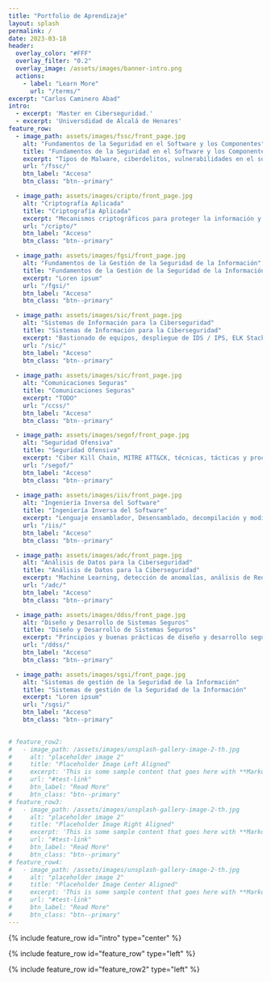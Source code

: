 ```yaml
---
title: "Portfolio de Aprendizaje"
layout: splash
permalink: /
date: 2023-03-18
header:
  overlay_color: "#FFF"
  overlay_filter: "0.2"
  overlay_image: /assets/images/banner-intro.png
  actions:
    - label: "Learn More"
      url: "/terms/"
excerpt: "Carlos Caminero Abad"
intro: 
  - excerpt: 'Master en Ciberseguridad.'
  - excerpt: 'Universdidad de Alcalá de Henares'
feature_row:
  - image_path: assets/images/fssc/front_page.jpg
    alt: "Fundamentos de la Seguridad en el Software y los Componentes"
    title: "Fundamentos de la Seguridad en el Software y los Componentes"
    excerpt: "Tipos de Malware, ciberdelitos, vulnerabilidades en el software, auditorías web, principios de Análisis Forense"
    url: "/fssc/"
    btn_label: "Acceso"
    btn_class: "btn--primary"

  - image_path: assets/images/cripto/front_page.jpg
    alt: "Criptografía Aplicada"
    title: "Criptografía Aplicada"
    excerpt: "Mecanismos criptográficos para proteger la información y sus fundamentos matemáticos. Criptografía simétrica y asimétrica. Firmas digitales"
    url: "/cripto/"
    btn_label: "Acceso"
    btn_class: "btn--primary"

  - image_path: assets/images/fgsi/front_page.jpg
    alt: "Fundamentos de la Gestión de la Seguridad de la Información"
    title: "Fundamentos de la Gestión de la Seguridad de la Información"
    excerpt: "Loren ipsum"
    url: "/fgsi/"
    btn_label: "Acceso"
    btn_class: "btn--primary"

  - image_path: assets/images/sic/front_page.jpg
    alt: "Sistemas de Información para la Ciberseguridad"
    title: "Sistemas de Información para la Ciberseguridad"
    excerpt: "Bastionado de equipos, despliegue de IDS / IPS, ELK Stack, Honeypots"
    url: "/sic/"
    btn_label: "Acceso"
    btn_class: "btn--primary"
  
  - image_path: assets/images/sic/front_page.jpg
    alt: "Comunicaciones Seguras"
    title: "Comunicaciones Seguras"
    excerpt: "TODO"
    url: "/ccss/"
    btn_label: "Acceso"
    btn_class: "btn--primary"

  - image_path: assets/images/segof/front_page.jpg
    alt: "Seguridad Ofensiva"
    title: "Seguridad Ofensiva"
    excerpt: "Ciber Kill Chain, MITRE ATT&CK, técnicas, tácticas y procedimientos"
    url: "/segof/"
    btn_label: "Acceso"
    btn_class: "btn--primary"
  
  - image_path: assets/images/iis/front_page.jpg
    alt: "Ingeniería Inversa del Software"
    title: "Ingeniería Inversa del Software"
    excerpt: "Lenguaje ensamblador, Desensamblado, decompilación y modificación de binarios"
    url: "/iis/"
    btn_label: "Acceso"
    btn_class: "btn--primary"

  - image_path: assets/images/adc/front_page.jpg
    alt: "Anáĺisis de Datos para la Ciberseguridad"
    title: "Análisis de Datos para la Ciberseguridad"
    excerpt: "Machine Learning, detección de anomalías, análisis de Redes Sociales"
    url: "/adc/"
    btn_label: "Acceso"
    btn_class: "btn--primary"

  - image_path: assets/images/ddss/front_page.jpg
    alt: "Diseño y Desarrollo de Sistemas Seguros"
    title: "Diseño y Desarrollo de Sistemas Seguros"
    excerpt: "Principios y buenas prácticas de diseño y desarrollo seguro en sistemas"
    url: "/ddss/"
    btn_label: "Acceso"
    btn_class: "btn--primary"

  - image_path: assets/images/sgsi/front_page.jpg
    alt: "Sistemas de gestión de la Seguridad de la Información"
    title: "Sistemas de gestión de la Seguridad de la Información"
    excerpt: "Loren ipsum"
    url: "/sgsi/"
    btn_label: "Acceso"
    btn_class: "btn--primary"
  

# feature_row2:
#   - image_path: /assets/images/unsplash-gallery-image-2-th.jpg
#     alt: "placeholder image 2"
#     title: "Placeholder Image Left Aligned"
#     excerpt: 'This is some sample content that goes here with **Markdown** formatting. Left aligned with `type="left"`'
#     url: "#test-link"
#     btn_label: "Read More"
#     btn_class: "btn--primary"
# feature_row3:
#   - image_path: /assets/images/unsplash-gallery-image-2-th.jpg
#     alt: "placeholder image 2"
#     title: "Placeholder Image Right Aligned"
#     excerpt: 'This is some sample content that goes here with **Markdown** formatting. Right aligned with `type="right"`'
#     url: "#test-link"
#     btn_label: "Read More"
#     btn_class: "btn--primary"
# feature_row4:
#   - image_path: /assets/images/unsplash-gallery-image-2-th.jpg
#     alt: "placeholder image 2"
#     title: "Placeholder Image Center Aligned"
#     excerpt: 'This is some sample content that goes here with **Markdown** formatting. Centered with `type="center"`'
#     url: "#test-link"
#     btn_label: "Read More"
#     btn_class: "btn--primary"
---
```


{% include feature_row id="intro" type="center" %}

{% include feature_row id="feature_row" type="left" %}

{% include feature_row id="feature_row2" type="left" %}

<!--{% include feature_row id="feature_row3" type="right" %}

{% include feature_row id="feature_row4" type="center" %} -->